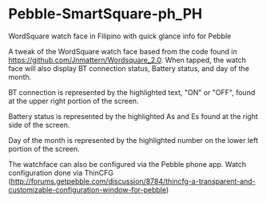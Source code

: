 Pebble-SmartSquare-ph_PH
==================

WordSquare watch face in Filipino with quick glance info for Pebble

A tweak of the WordSquare watch face based from the code found in https://github.com/Jnmattern/Wordsquare_2.0. When tapped, the watch face will also display BT connection status, Battery status, and day of the month.

BT connection is represented by the highlighted text, "ON" or "OFF", found at the upper right portion of the screen.

Battery status is represented by the highlighted As and Es found at the right side of the screen.

Day of the month is represented by the highlighted number on the lower left portion of the screen.

The watchface can also be configured via the Pebble phone app. Watch configuration done via ThinCFG (http://forums.getpebble.com/discussion/8784/thincfg-a-transparent-and-customizable-configuration-window-for-pebble)
